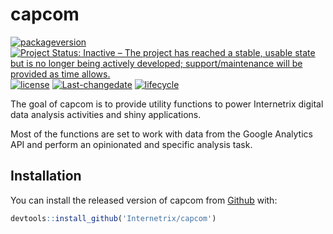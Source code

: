 
<!-- README.md is generated from README.Rmd. Please edit that file -->
capcom
======

[![packageversion](https://img.shields.io/badge/Package%20version-0.1.0-orange.svg?style=flat-square)](commits/master) [![Project Status: Inactive – The project has reached a stable, usable state but is no longer being actively developed; support/maintenance will be provided as time allows.](https://www.repostatus.org/badges/latest/inactive.svg)](https://www.repostatus.org/#inactive) [![license](https://img.shields.io/badge/license-GPL--3-blue.svg)](https://www.gnu.org/licenses/gpl-3.0.en.html) [![Last-changedate](https://img.shields.io/badge/last%20change-2019--05--10-yellowgreen.svg)](/commits/master) [![lifecycle](https://img.shields.io/badge/lifecycle-experimental-orange.svg)](https://www.tidyverse.org/lifecycle/#experimental)

The goal of capcom is to provide utility functions to power Internetrix digital data analysis activities and shiny applications.

Most of the functions are set to work with data from the Google Analytics API and perform an opinionated and specific analysis task.

Installation
------------

You can install the released version of capcom from [Github](https://github.com/Internetrix/capcom) with:

``` r
devtools::install_github('Internetrix/capcom')
```
